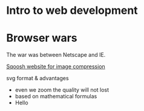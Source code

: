 # Intro to web development

# Browser wars

The war was between Netscape and IE.

[Sqoosh website for image compression](https://squoosh.app/)

svg format & advantages

- even we zoom the quality will not lost
- based on mathematical formulas
- Hello
